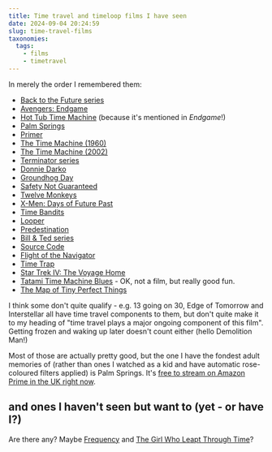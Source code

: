 ```yaml
---
title: Time travel and timeloop films I have seen
date: 2024-09-04 20:24:59
slug: time-travel-films
taxonomies:
  tags:
    - films
    - timetravel
---
```


In merely the order I remembered them: 

- [Back to the Future series](https://en.wikipedia.org/wiki/Back_to_the_Future_(franchise))
- [Avengers: Endgame](https://en.wikipedia.org/wiki/Avengers:_Endgame)
- [Hot Tub Time Machine](https://en.wikipedia.org/wiki/Hot_Tub_Time_Machine) (because it's mentioned in _Endgame_!)
- [Palm Springs](https://en.wikipedia.org/wiki/Palm_Springs_(2020_film))
- [Primer](https://en.wikipedia.org/wiki/Primer_(film))
- [The Time Machine (1960)](https://en.wikipedia.org/wiki/The_Time_Machine_(1960_film))
- [The Time Machine (2002)](https://en.wikipedia.org/wiki/The_Time_Machine_(2002_film))
- [Terminator series](https://en.wikipedia.org/wiki/Terminator_(franchise))
- [Donnie Darko](https://en.wikipedia.org/wiki/Donnie_Darko)
- [Groundhog Day](https://en.wikipedia.org/wiki/Groundhog_Day_(film))
- [Safety Not Guaranteed](https://en.wikipedia.org/wiki/Safety_Not_Guaranteed)
- [Twelve Monkeys](https://en.wikipedia.org/wiki/12_Monkeys)
- [X-Men: Days of Future Past](https://en.wikipedia.org/wiki/X-Men:_Days_of_Future_Past)
- [Time Bandits](https://en.wikipedia.org/wiki/Time_Bandits)
- [Looper](https://en.wikipedia.org/wiki/Looper_(film))
- [Predestination](https://en.wikipedia.org/wiki/Predestination_(film))
- [Bill & Ted series](https://en.wikipedia.org/wiki/Bill_%26_Ted)
- [Source Code](https://en.wikipedia.org/wiki/Source_Code)
- [Flight of the Navigator](https://en.wikipedia.org/wiki/Flight_of_the_Navigator)
- [Time Trap](https://en.wikipedia.org/wiki/Time_Trap_(film))
- [Star Trek IV: The Voyage Home](https://en.m.wikipedia.org/wiki/Star_Trek_IV:_The_Voyage_Home)
- [Tatami Time Machine Blues](https://www.animenewsnetwork.com/encyclopedia/anime.php?id=24871) - OK, not a film, but really good fun.
- [The Map of Tiny Perfect Things](https://en.m.wikipedia.org/wiki/The_Map_of_Tiny_Perfect_Things)

I think some don't quite qualify - e.g. 13 going on 30, Edge of Tomorrow and Interstellar all have time travel components to them, but don't quite make it to my heading of "time travel plays a major ongoing component of this film". Getting frozen and waking up later doesn't count either (hello Demolition Man!)

Most of those are actually pretty good, but the one I have the fondest adult memories of (rather than ones I watched as a kid and have automatic rose-coloured filters applied) is Palm Springs. It's [free to stream on Amazon Prime in the UK right now](https://www.justwatch.com/uk/movie/palm-springs).

## and ones I haven't seen but want to (yet - or have I?)

Are there any? Maybe [Frequency](https://en.m.wikipedia.org/wiki/Frequency_(2000_film)) and [The Girl Who Leapt Through Time](https://en.m.wikipedia.org/wiki/The_Girl_Who_Leapt_Through_Time_(2006_film))?
